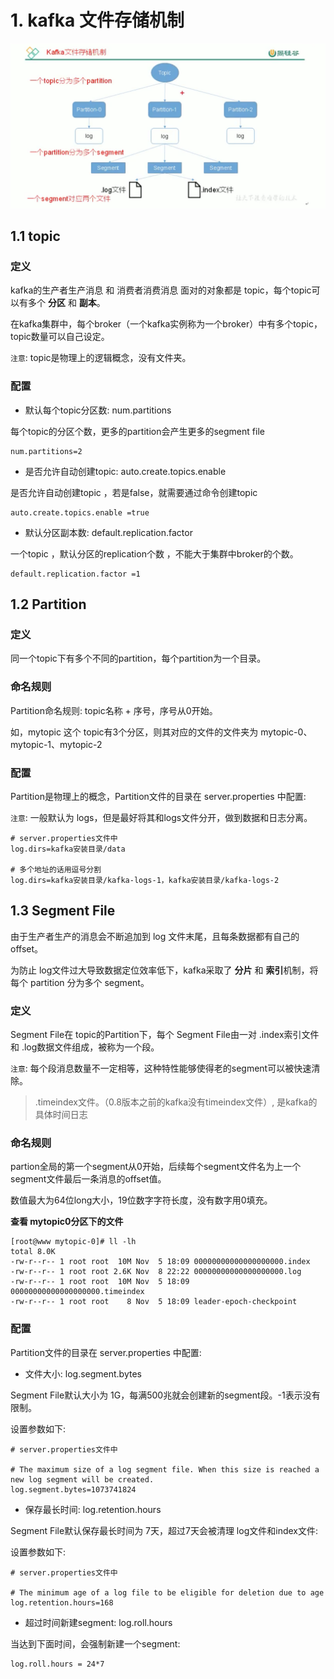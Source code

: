 # 1. kafka 文件存储机制

![](../../assets/kafka文件存储机制.png)

## 1.1 topic

### 定义

kafka的生产者生产消息 和 消费者消费消息 面对的对象都是 topic，每个topic可以有多个 **分区** 和 **副本**。

在kafka集群中，每个broker（一个kafka实例称为一个broker）中有多个topic，topic数量可以自己设定。

`注意`: topic是物理上的逻辑概念，没有文件夹。

### 配置

* 默认每个topic分区数: num.partitions

每个topic的分区个数，更多的partition会产生更多的segment file
```
num.partitions=2
```

* 是否允许自动创建topic: auto.create.topics.enable

是否允许自动创建topic ，若是false，就需要通过命令创建topic
```
auto.create.topics.enable =true
```

* 默认分区副本数: default.replication.factor

一个topic ，默认分区的replication个数 ，不能大于集群中broker的个数。

```
default.replication.factor =1
```


## 1.2 Partition

### 定义

同一个topic下有多个不同的partition，每个partition为一个目录。

### 命名规则

Partition命名规则: topic名称 + 序号，序号从0开始。

如，mytopic 这个 topic有3个分区，则其对应的文件的文件夹为 mytopic-0、mytopic-1、mytopic-2

### 配置

Partition是物理上的概念，Partition文件的目录在 server.properties 中配置:

`注意`: 一般默认为 logs，但是最好将其和logs文件分开，做到数据和日志分离。

```
# server.properties文件中
log.dirs=kafka安装目录/data

# 多个地址的话用逗号分割
log.dirs=kafka安装目录/kafka-logs-1，kafka安装目录/kafka-logs-2
```


## 1.3 Segment File

由于生产者生产的消息会不断追加到 log 文件末尾，且每条数据都有自己的offset。

为防止 log文件过大导致数据定位效率低下，kafka采取了 **分片** 和 **索引**机制，将每个 partition 分为多个 segment。


### 定义

Segment File在 topic的Partition下，每个 Segment File由一对 .index索引文件 和 .log数据文件组成，被称为一个段。


`注意`: 每个段消息数量不一定相等，这种特性能够使得老的segment可以被快速清除。

> .timeindex文件。（0.8版本之前的kafka没有timeindex文件）, 是kafka的具体时间日志

### 命名规则

partion全局的第一个segment从0开始，后续每个segment文件名为上一个segment文件最后一条消息的offset值。

数值最大为64位long大小，19位数字字符长度，没有数字用0填充。

**查看 mytopic0分区下的文件**

```shell script
[root@www mytopic-0]# ll -lh
total 8.0K
-rw-r--r-- 1 root root  10M Nov  5 18:09 00000000000000000000.index
-rw-r--r-- 1 root root 2.6K Nov  8 22:22 00000000000000000000.log
-rw-r--r-- 1 root root  10M Nov  5 18:09 00000000000000000000.timeindex
-rw-r--r-- 1 root root    8 Nov  5 18:09 leader-epoch-checkpoint
```

### 配置

Partition文件的目录在 server.properties 中配置:

* 文件大小: log.segment.bytes

Segment File默认大小为 1G，每满500兆就会创建新的segment段。-1表示没有限制。

设置参数如下:

```
# server.properties文件中

# The maximum size of a log segment file. When this size is reached a new log segment will be created.
log.segment.bytes=1073741824
```

* 保存最长时间: log.retention.hours

Segment File默认保存最长时间为 7天，超过7天会被清理 log文件和index文件:

设置参数如下:

```
# server.properties文件中

# The minimum age of a log file to be eligible for deletion due to age
log.retention.hours=168
```

* 超过时间新建segment: log.roll.hours

当达到下面时间，会强制新建一个segment:

```
log.roll.hours = 24*7
```
